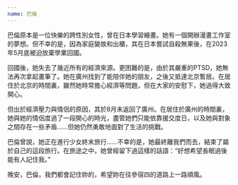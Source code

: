 ```yaml
---
name: 巴倫
---
```


巴倫原本是一位快樂的跨性別女性，曾在日本學習繪畫。她有一個開辦漫畫工作室的夢想。但不幸的是，因為家庭變故和出櫃，其在日本嘗試自殺無果後，在2023年5月底被迫放棄學業回國。

回國後，她失去了幾近所有的經濟來源。更困難的是，由於其嚴重的PTSD，她無法再次拿起畫筆了。她在廣州找到了能陪伴她的朋友，之後又抵達北京暫居。在居住於北京的時間裏，雖然她時常擔心經濟等問題，但在大家的安慰下，她過得大致開心。

但出於經濟壓力與情侶的原因，其於8月末返回了廣州。在居住於廣州的時間裏，她與她的情侶度過了一段開心的時光，盡管她們只能依靠援交度日，以及她與對象之間存在一些矛盾……但她仍然勇敢地面對了生活的挑戰。

巴倫曾說，她正在進行少女終末旅行……不幸的是，她最終離我們而去，結束了屬於自己的這段旅行。在旅途之中，她曾經留下過這樣的話語：“好想希望長眠過後能有人記住我。”

晚安，巴倫，我們都會記住妳的，希望妳在往參宿四的道路上一路順風。
